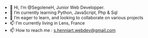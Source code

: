 - 👋 Hi, I’m @SegoleneH, Junior Web Developper.
- 🌱 I’m currently learning Python, JavaScript, Php & Sql
- 💞️ I’m eager to learn, and looking to collaborate on various projects
- 📫 I'm currently living in Lens, France
- 📫 How to reach me : s.henniart.webdev@gmail.com

